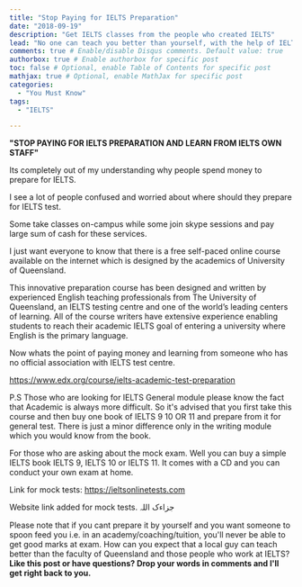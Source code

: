 ```yaml
---
title: "Stop Paying for IELTS Preparation"
date: "2018-09-19"
description: "Get IELTS classes from the people who created IELTS"
lead: "No one can teach you better than yourself, with the help of IELTS own staff!"
comments: true # Enable/disable Disqus comments. Default value: true
authorbox: true # Enable authorbox for specific post
toc: false # Optional, enable Table of Contents for specific post
mathjax: true # Optional, enable MathJax for specific post
categories:
  - "You Must Know"
tags:
  - "IELTS"

---
```


**"STOP PAYING FOR IELTS PREPARATION AND LEARN FROM IELTS OWN STAFF"**

Its completely out of my understanding why people spend money to prepare for IELTS.

I see a lot of people confused and worried about where should they prepare for IELTS test.

Some take classes on-campus while some join skype sessions and pay large sum of cash for these services.

I just want everyone to know that there is a free self-paced online course available on the internet which is designed by the academics of University of Queensland.

This innovative preparation course has been designed and written by experienced English teaching professionals from The University of Queensland, an IELTS testing centre and one of the world’s leading centers of learning. All of the course writers have extensive experience enabling students to reach their academic IELTS goal of entering a university where English is the primary language.

Now whats the point of paying money and learning from someone who has no official association with IELTS test centre.

https://www.edx.org/course/ielts-academic-test-preparation

P.S Those who are looking for IELTS General module please know the fact that Academic is always more difficult. So it's advised that you first take this course and then buy one book of IELTS 9 10 OR 11 and prepare from it for general test. There is just a minor difference only in the writing module which you would know from the book.

For those who are asking about the mock exam. Well you can buy a simple IELTS book IELTS 9, IELTS 10 or IELTS 11. It comes with a CD and you can conduct your own exam at home.

Link for mock tests:
https://ieltsonlinetests.com

Website link added for mock tests. جزاءک اللہ

Please note that if you cant prepare it by yourself and you want someone to spoon feed you i.e. in an academy/coaching/tuition, you'll never be able to get good marks at exam. How can you expect that a local guy can teach better than the faculty of Queensland and those people who work at IELTS?
**Like this post or have questions? Drop your words in comments and I'll get right back to you.**
